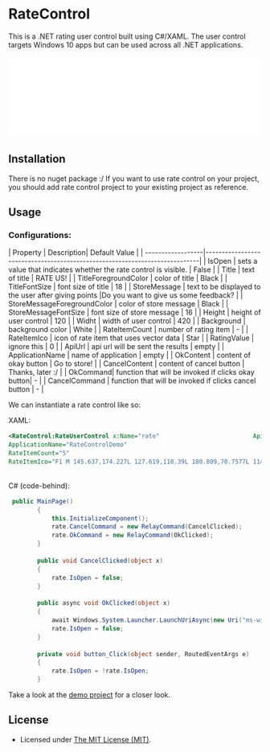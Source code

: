 RateControl
======= 
This is a .NET rating user control built using C#/XAML. The user control targets Windows 10 apps but can be used across all .NET applications.

![stylized version](https://github.com/SezginEge/RateControl/blob/master/img/ratecontrol-demo.gif)

## Installation

There is no nuget package :/ If you want to use rate control on your project, you should add rate control project to your existing project as reference.

## Usage

### Configurations:

| Property			| Description| Default Value |
| ------------------|----------------------------------------------------------------------------|
| IsOpen | sets a value that indicates whether the rate control is visible. | False |
| Title	| text of title | RATE US! |
| TitleForegroundColor	| color of title | Black |
| TitleFontSize				| font size of title | 18 |
| StoreMessage	| text to be displayed to the user after giving points |Do you want to give us some feedback? |
| StoreMessageForegroundColor	| color of store message | Black |
| StoreMessageFontSize				| font size of store message | 16 |
| Height | height of user control | 120 |
| Widht | width of user control | 420 |
| Background | background color | White |
| RateItemCount | number of rating item	| - |
| RateItemIco | icon of rate item that uses vector data | Star |
| RatingValue | ignore this | 0 |
| ApiUrl | api url will be sent the results | empty |
| ApplicationName | name of application | empty |
| OkContent | content of okay button | Go to store! |
| CancelContent | content of cancel button | Thanks, later :/ |
| OkCommand| function that will be invoked if clicks okay button| - |
| CancelCommand | function that will be invoked if clicks cancel button | - |

We can instantiate a rate control like so:

XAML:

```xml
<RateControl:RateUserControl x:Name="rate"							ApiUrl="http://localhost:60214/api/Statistic/New"
ApplicationName="RateControlDemo"
RateItemCount="5"
RateItemIco="F1 M 145.637,174.227L 127.619,110.39L 180.809,70.7577L 114.528,68.1664L 93.2725,5.33333L 70.3262,67.569L 4,68.3681L 56.0988,109.423L 36.3629,172.75L 91.508,135.888L 145.637,174.227 Z" HorizontalAlignment="Stretch" VerticalAlignment="Stretch"/>
  
```

C# (code-behind):

```c#
 public MainPage()
        {
            this.InitializeComponent();
            rate.CancelCommand = new RelayCommand(CancelClicked);
            rate.OkCommand = new RelayCommand(OkClicked);
        }

        public void CancelClicked(object x)
        {
            rate.IsOpen = false;
        }

        public async void OkClicked(object x)
        {
            await Windows.System.Launcher.LaunchUriAsync(new Uri("ms-windows-store:reviewapp"));
            rate.IsOpen = false;
        }

        private void button_Click(object sender, RoutedEventArgs e)
        {
            rate.IsOpen = !rate.IsOpen;
        }
```

Take a look at the [demo project](https://github.com/SezginEge/RateControl/tree/master/RateControlDemo) for a closer look.


## License

*  Licensed under [The MIT License (MIT)](https://github.com/SezginEge/RateControl/blob/master/LICENSE).





